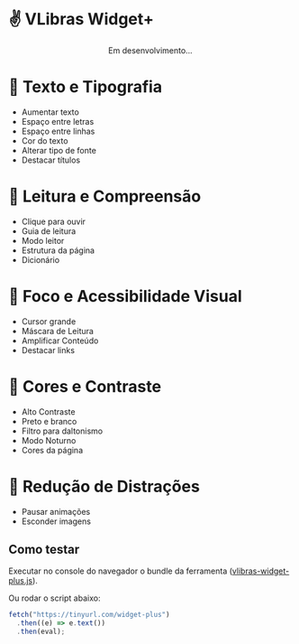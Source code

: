 # ✌️ VLibras Widget+

<p align="center">Em desenvolvimento...</p>

# 📝 Texto e Tipografia

- Aumentar texto
- Espaço entre letras
- Espaço entre linhas
- Cor do texto
- Alterar tipo de fonte
- Destacar títulos

# 📖 Leitura e Compreensão

- Clique para ouvir
- Guia de leitura
- Modo leitor
- Estrutura da página
- Dicionário

# 👀 Foco e Acessibilidade Visual

- Cursor grande
- Máscara de Leitura
- Amplificar Conteúdo
- Destacar links

# 🎨 Cores e Contraste

- Alto Contraste
- Preto e branco
- Filtro para daltonismo
- Modo Noturno
- Cores da página

# 🚫 Redução de Distrações

- Pausar animações
- Esconder imagens

## Como testar

Executar no console do navegador o bundle da ferramenta ([vlibras-widget-plus.js](https://github.com/diegofrr/vlibras-widget-plus/blob/main/dist/vlibras-widget-plus.js)).

Ou rodar o script abaixo:

```javascript
fetch("https://tinyurl.com/widget-plus")
  .then((e) => e.text())
  .then(eval);
```

